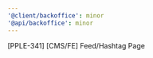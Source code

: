 ```yaml
---
'@client/backoffice': minor
'@api/backoffice': minor
---
```


[PPLE-341] [CMS/FE] Feed/Hashtag Page
